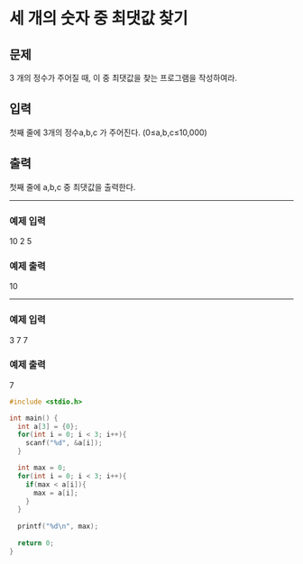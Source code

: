 # 세 개의 숫자 중 최댓값 찾기

## 문제

3 개의 정수가 주어질 때, 이 중 최댓값을 찾는 프로그램을 작성하여라.

## 입력

첫째 줄에 3개의 정수a,b,c 가 주어진다. (0≤a,b,c≤10,000)

## 출력

첫째 줄에 a,b,c 중 최댓값을 출력한다.

-----

### 예제 입력

10 2 5

### 예제 출력

10

--------

### 예제 입력

3 7 7

### 예제 출력

7

```c++
#include <stdio.h>

int main() {
  int a[3] = {0};
  for(int i = 0; i < 3; i++){
    scanf("%d", &a[i]);
  }

  int max = 0;
  for(int i = 0; i < 3; i++){
    if(max < a[i]){
      max = a[i];
    }
  }
  
  printf("%d\n", max);
  
  return 0;
}
```



